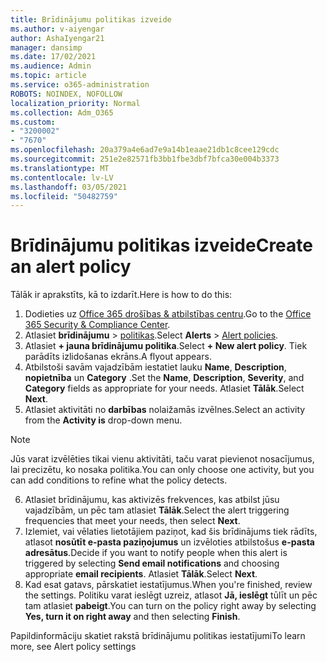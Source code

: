 ```yaml
---
title: Brīdinājumu politikas izveide
ms.author: v-aiyengar
author: AshaIyengar21
manager: dansimp
ms.date: 17/02/2021
ms.audience: Admin
ms.topic: article
ms.service: o365-administration
ROBOTS: NOINDEX, NOFOLLOW
localization_priority: Normal
ms.collection: Adm_O365
ms.custom:
- "3200002"
- "7670"
ms.openlocfilehash: 20a379a4e6ad7e9a14b1eaae21db1c8cee129cdc
ms.sourcegitcommit: 251e2e82571fb3bb1fbe3dbf7bfca30e004b3373
ms.translationtype: MT
ms.contentlocale: lv-LV
ms.lasthandoff: 03/05/2021
ms.locfileid: "50482759"
---
```

# <a name="create-an-alert-policy"></a><span data-ttu-id="b93ec-102">Brīdinājumu politikas izveide</span><span class="sxs-lookup"><span data-stu-id="b93ec-102">Create an alert policy</span></span>

<span data-ttu-id="b93ec-103">Tālāk ir aprakstīts, kā to izdarīt.</span><span class="sxs-lookup"><span data-stu-id="b93ec-103">Here is how to do this:</span></span>

1. <span data-ttu-id="b93ec-104">Dodieties uz [Office 365 drošības & atbilstības centru](https://go.microsoft.com/fwlink/p/?linkid=2077143).</span><span class="sxs-lookup"><span data-stu-id="b93ec-104">Go to the [Office 365 Security & Compliance Center](https://go.microsoft.com/fwlink/p/?linkid=2077143).</span></span>
1. <span data-ttu-id="b93ec-105">Atlasiet **brīdinājumu**  >  [politikas](https://go.microsoft.com/fwlink/?linkid=2103208).</span><span class="sxs-lookup"><span data-stu-id="b93ec-105">Select **Alerts** > [Alert policies](https://go.microsoft.com/fwlink/?linkid=2103208).</span></span>
1. <span data-ttu-id="b93ec-106">Atlasiet **+ jauna brīdinājumu politika**.</span><span class="sxs-lookup"><span data-stu-id="b93ec-106">Select **+ New alert policy**.</span></span> <span data-ttu-id="b93ec-107">Tiek parādīts izlidošanas ekrāns.</span><span class="sxs-lookup"><span data-stu-id="b93ec-107">A flyout appears.</span></span>
1. <span data-ttu-id="b93ec-108">Atbilstoši savām vajadzībām iestatiet lauku **Name**, **Description**, **nopietnība** un **Category** .</span><span class="sxs-lookup"><span data-stu-id="b93ec-108">Set the **Name**, **Description**, **Severity**, and **Category** fields as appropriate for your needs.</span></span> <span data-ttu-id="b93ec-109">Atlasiet **Tālāk**.</span><span class="sxs-lookup"><span data-stu-id="b93ec-109">Select **Next**.</span></span>
1. <span data-ttu-id="b93ec-110">Atlasiet aktivitāti no **darbības** nolaižamās izvēlnes.</span><span class="sxs-lookup"><span data-stu-id="b93ec-110">Select an activity from the **Activity is** drop-down menu.</span></span>
> [!NOTE]
>  <span data-ttu-id="b93ec-111">Jūs varat izvēlēties tikai vienu aktivitāti, taču varat pievienot nosacījumus, lai precizētu, ko nosaka politika.</span><span class="sxs-lookup"><span data-stu-id="b93ec-111">You can only choose one activity, but you can add conditions to refine what the policy detects.</span></span>
6. <span data-ttu-id="b93ec-112">Atlasiet brīdinājumu, kas aktivizēs frekvences, kas atbilst jūsu vajadzībām, un pēc tam atlasiet **Tālāk**.</span><span class="sxs-lookup"><span data-stu-id="b93ec-112">Select the alert triggering frequencies that meet your needs, then select **Next**.</span></span>
7. <span data-ttu-id="b93ec-113">Izlemiet, vai vēlaties lietotājiem paziņot, kad šis brīdinājums tiek rādīts, atlasot **nosūtīt e-pasta paziņojumus** un izvēloties atbilstošus **e-pasta adresātus**.</span><span class="sxs-lookup"><span data-stu-id="b93ec-113">Decide if you want to notify people when this alert is triggered by selecting **Send email notifications** and choosing appropriate **email recipients**.</span></span> <span data-ttu-id="b93ec-114">Atlasiet **Tālāk**.</span><span class="sxs-lookup"><span data-stu-id="b93ec-114">Select **Next**.</span></span>
8. <span data-ttu-id="b93ec-115">Kad esat gatavs, pārskatiet iestatījumus.</span><span class="sxs-lookup"><span data-stu-id="b93ec-115">When you're finished, review the settings.</span></span> <span data-ttu-id="b93ec-116">Politiku varat ieslēgt uzreiz, atlasot **Jā, ieslēgt** tūlīt un pēc tam atlasiet **pabeigt**.</span><span class="sxs-lookup"><span data-stu-id="b93ec-116">You can turn on the policy right away by selecting **Yes, turn it on right away** and then selecting **Finish**.</span></span>

<span data-ttu-id="b93ec-117">Papildinformāciju skatiet rakstā brīdinājumu politikas iestatījumi</span><span class="sxs-lookup"><span data-stu-id="b93ec-117">To learn more, see Alert policy settings</span></span>

